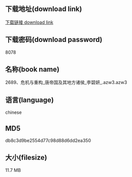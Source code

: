 ## 下载地址(download link)
[下载链接 download link](https://voluble-croquembouche-d321dc.netlify.app/?s=2689%E3%80%81%E5%8D%B1%E6%9C%BA%E4%B8%8E%E9%87%8D%E6%9E%84_%E5%94%90%E5%B8%9D%E5%9B%BD%E5%8F%8A%E5%85%B6%E5%9C%B0%E6%96%B9%E8%AF%B8%E4%BE%AF_%E6%9D%8E%E7%A2%A7%E5%A6%8D_.azw3)

## 下载密码(download password)
8078

## 名称(book name)
2689、危机与重构_唐帝国及其地方诸侯_李碧妍_.azw3.azw3

## 语言(language)
chinese

## MD5
db8c3d9be2554d77c98d88d6dd2ea350

## 大小(filesize)
11.7 MB
